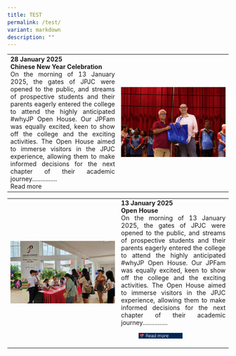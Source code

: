 ```yaml
---
title: TEST
permalink: /test/
variant: markdown
description: ""
---
```

<table style="width:100%">
   <tbody><tr>
    

<td style="width:50%;text-align:inter-word"><div style="text-align: justify; text-justify: inter-word;">
<b>	28 January 2025</b><br>
<b>Chinese New Year Celebration</b><br>
On the morning of 13 January 2025, the gates of JPJC were opened to the public, and streams of prospective students and their parents eagerly entered the college to attend the highly anticipated #whyJP Open House. Our JPFam was equally excited, keen to show off the college and the exciting activities. The Open House aimed to immerse visitors in the JPJC experience, allowing them to make informed decisions for the next chapter of their academic journey............... <br>
Read more		
</div></td><td style="width:50%;vertical-align: middle;"><figure style="margin:auto;width:100%;">
<img src="/images/2025%20Life@JPJC/CNY%20Celebrations/cny1.jpg">
</figure></td>

</tr>
</tbody></table>
<table style="width:100%">
   <tbody><tr>
    <td style="width:50%;vertical-align: middle;"><figure style="margin:auto;width:100%;">
<img src="/images/2025%20Life@JPJC/Open%20House/OH_1.jpg">
			</figure>
    </td><td style="width:50%;text-align:inter-word"><div style="text-align: justify; text-justify: inter-word;">
			<b>	13 January 2025</b><br>
			<b>Open House</b><br>
On the morning of 13 January 2025, the gates of JPJC were opened to the public, and streams of prospective students and their parents eagerly entered the college to attend the highly anticipated #whyJP Open House. Our JPFam was equally excited, keen to show off the college and the exciting activities. The Open House aimed to immerse visitors in the JPJC experience, allowing them to make informed decisions for the next chapter of their academic journey............... <br>
<figure><img width="100" src="/images/2025%20Life@JPJC/Misc/Read_more__100_x_40_px_.gif">
			</figure>
</div></td>
</tr>
</tbody></table>

